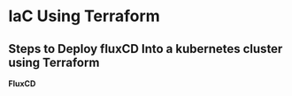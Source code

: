# IaC Using Terraform
## Steps to Deploy fluxCD Into a kubernetes cluster using Terraform
**FluxCD**

